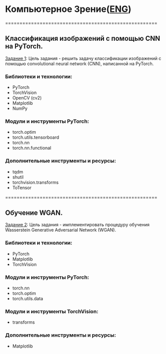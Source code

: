# Компьютерное Зрение([ENG](https://github.com/termik88/projects_ml/blob/main/computer_vision/README.md))
=====================================================
## Классификация изображений с помощью CNN на PyTorch.

[Задание 1](https://github.com/termik88/projects_ml/blob/main/computer_vision/project_1.ipynb): Цель задания - решить задачу классификации изображений с помощью convolutional neural network (CNN), написанной на PyTorch.

### Библиотеки и технологии:

- PyTorch
- TorchVision
- OpenCV (cv2)
- Matplotlib
- NumPy

### Модули и инструменты PyTorch:

- torch.optim
- torch.utils.tensorboard
- torch.nn 
- torch.nn.functional 

### Дополнительные инструменты и ресурсы:

- tqdm 
- shutil 
- torchvision.transforms 
- ToTensor 

=====================================================
## Обучение WGAN.

[Задание 2](https://github.com/termik88/projects_ml/blob/main/computer_vision/project_2.ipynb): Цель задания - имплементировать процедуру обучения Wasserstein Generative Adversarial Network (WGAN).

### Библиотеки и технологии:

- PyTorch
- Matplotlib
- TorchVision

### Модули и инструменты PyTorch:

- torch.nn
- torch.optim
- torch.utils.data

### Модули и инструменты TorchVision:

- transforms

### Дополнительные инструменты и ресурсы:

- Matplotlib 
